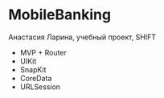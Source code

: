 # MobileBanking

Анастасия Ларина, учебный проект, SHIFT

- MVP + Router
- UIKit
- SnapKit
- CoreData
- URLSession
